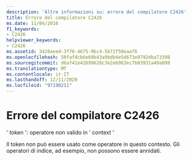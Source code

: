 ```yaml
---
description: 'Altre informazioni su: errore del compilatore C2426'
title: Errore del compilatore C2426
ms.date: 11/04/2016
f1_keywords:
- C2426
helpviewer_keywords:
- C2426
ms.assetid: 3428aeed-3f78-4675-9bc4-5b72f50eaaf6
ms.openlocfilehash: 50fafdcb6e60b43a9bdb4e5d673e8792dba73398
ms.sourcegitcommit: d6af41e42699628c3e2e6063ec7b03931a49a098
ms.translationtype: MT
ms.contentlocale: it-IT
ms.lasthandoff: 12/11/2020
ms.locfileid: "97190211"
---
```

# <a name="compiler-error-c2426"></a>Errore del compilatore C2426

' token ': operatore non valido in ' context '

Il token non può essere usato come operatore in questo contesto. Gli operatori di indice, ad esempio, non possono essere annidati.
